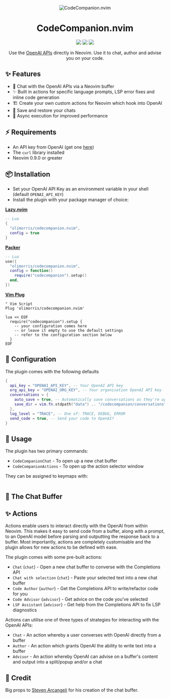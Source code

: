 <!-- panvimdoc-ignore-start -->

<p align="center">
<img src="https://github.com/olimorris/codecompanion.nvim/assets/9512444/f18e654c-27f6-4712-9913-00ed2f3f4bd9" alt="CodeCompanion.nvim" />
</p>

<h1 align="center">CodeCompanion.nvim</h1>

<p align="center">
<a href="https://github.com/olimorris/codecompanion.nvim/stargazers"><img src="https://img.shields.io/github/stars/olimorris/codecompanion.nvim?color=c678dd&logoColor=e06c75&style=for-the-badge"></a>
<a href="https://github.com/olimorris/codecompanion.nvim/issues"><img src="https://img.shields.io/github/issues/olimorris/codecompanion.nvim?color=%23d19a66&style=for-the-badge"></a>
<a href="https://github.com/olimorris/codecompanion.nvim/blob/main/LICENSE"><img src="https://img.shields.io/github/license/olimorris/codecompanion.nvim?style=for-the-badge"></a>
<!-- <a href="https://github.com/olimorris/codecompanion.nvim/actions/workflows/ci.yml"><img src="https://img.shields.io/github/actions/workflow/status/olimorris/codecompanion.nvim/ci.yml?branch=main&label=tests&style=for-the-badge"></a> -->
</p>

<p align="center">
Use the <a href="https://platform.openai.com/docs/guides/text-generation/chat-completions-api">OpenAI APIs</a> directly in Neovim. Use it to chat, author and advise you on your code.<br>
</p>

<!-- panvimdoc-ignore-end -->

## :sparkles: Features

- :speech_balloon: Chat with the OpenAI APIs via a Neovim buffer
- :sparkles: Built in actions for specific language prompts, LSP error fixes and inline code generation
- :building_construction: Create your own custom actions for Neovim which hook into OpenAI
- :floppy_disk: Save and restore your chats
- :muscle: Async execution for improved performance

## :zap: Requirements

- An API key from OpenAI (get one [here](https://platform.openai.com/api-keys))
- The `curl` library installed
- Neovim 0.9.0 or greater

## :package: Installation

- Set your OpenAI API Key as an environment variable in your shell (default `OPENAI_API_KEY`)
- Install the plugin with your package manager of choice:

**[Lazy.nvim](https://github.com/folke/lazy.nvim)**

```lua
-- Lua
{
  "olimorris/codecompanion.nvim",
  config = true
}
```

**[Packer](https://github.com/wbthomason/packer.nvim)**

```lua
-- Lua
use({
  "olimorris/codecompanion.nvim",
  config = function()
    require("codecompanion").setup()
  end,
})
```

**[Vim Plug](https://github.com/junegunn/vim-plug)**

```vim
" Vim Script
Plug 'olimorris/codecompanion.nvim'

lua << EOF
  require("codecompanion").setup {
    -- your configuration comes here
    -- or leave it empty to use the default settings
    -- refer to the configuration section below
  }
EOF
```

## :wrench: Configuration

The plugin comes with the following defaults

```lua
{
  api_key = "OPENAI_API_KEY", -- Your OpenAI API key
  org_api_key = "OPENAI_ORG_KEY", -- Your organisation OpenAI API key
  conversations = {
    auto_save = true, -- Automatically save conversations as they're updated?
    save_dir = vim.fn.stdpath("data") .. "/codecompanion/conversations",
  },
  log_level = "TRACE", -- One of: TRACE, DEBUG, ERROR
  send_code = true, -- Send your code to OpenAI?
}
```

## :rocket: Usage

The plugin has two primary commands:

- `CodeCompanionChat` - To open up a new chat buffer
- `CodeCompanionActions` - To open up the action selector window

They can be assigned to keymaps with:

```lua

```

## :speech_balloon: The Chat Buffer


## :sparkles: Actions

Actions enable users to interact directly with the OpenAI from within Neovim. This makes it easy to send code from a buffer, along with a prompt, to an OpenAI model before parsing and outputting the response back to a buffer. Most importantly, actions are completely customisable and the plugin allows for new actions to be defined with ease.

The plugin comes with some pre-built actions:

- `Chat` (`chat`) - Open a new chat buffer to converse with the Completions API
- `Chat with selection` (`chat`) - Paste your selected text into a new chat buffer
- `Code Author` (`author`) - Get the Completions API to write/refactor code for you
- `Code Advisor` (`advisor`) - Get advice on the code you've selected
- `LSP Assistant` (`advisor`) - Get help from the Completions API to fix LSP diagnostics

Actions can utilise one of three types of strategies for interacting with the OpenAI APIs:

- `Chat` - An action whereby a user converses with OpenAI directly from a buffer
- `Author` - An action which grants OpenAI the ability to write text into a buffer
- `Advisor` - An action whereby OpenAI can advise on a buffer's content and output into a split/popup and/or a chat

## :clap: Credit

Big props to [Steven Arcangeli](https://github.com/stevearc) for his creation of the chat buffer.
